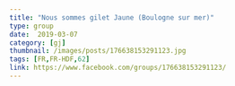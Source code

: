 ```yaml
---
title: "Nous sommes gilet Jaune (Boulogne sur mer)"
type: group
date:  2019-03-07
category: [gj]
thumbnail: /images/posts/176638153291123.jpg
tags: [FR,FR-HDF,62]
link: https://www.facebook.com/groups/176638153291123/
---
```

